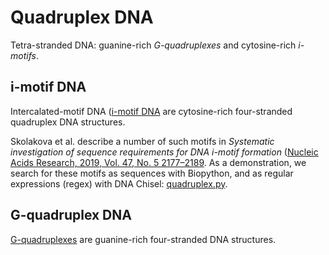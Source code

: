 # Quadruplex DNA

Tetra-stranded DNA: guanine-rich *G-quadruplexes* and cytosine-rich *i-motifs*.


## i-motif DNA

Intercalated-motif DNA ([i-motif DNA](https://en.wikipedia.org/wiki/I-motif_DNA) are cytosine-rich four-stranded quadruplex DNA structures.

Skolakova et al. describe a number of such motifs in *Systematic investigation of sequence requirements for DNA i-motif formation* ([Nucleic Acids Research, 2019, Vol. 47, No. 5 2177–2189](https://doi.org/10.1093/nar/gkz046). As a demonstration, we search for these motifs as sequences with Biopython, and as regular expressions (regex) with DNA Chisel: [quadruplex.py](quadruplex.py).


## G-quadruplex DNA

[G-quadruplexes](https://en.wikipedia.org/wiki/G-quadruplex) are guanine-rich four-stranded DNA structures.
